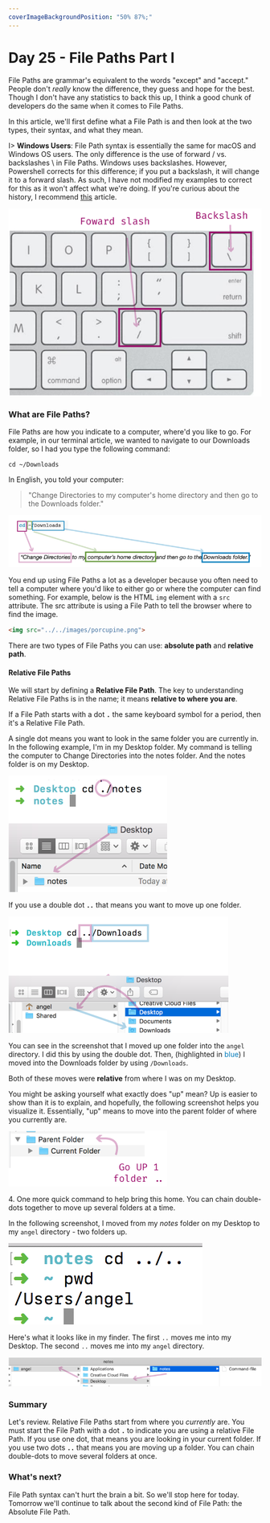 ```yaml
---
coverImageBackgroundPosition: "50% 87%;"
---
```


# Day 25 - File Paths Part I

File Paths are grammar's equivalent to the words "except" and "accept."  People don't _really_ know the difference, they guess and hope for the best.  Though I don't have any statistics to back this up, I think a good chunk of developers do the same when it comes to File Paths.

In this article, we'll first define what a File Path is and then look at the two types, their syntax, and what they mean.

I> **Windows Users**: File Path syntax is essentially the same for macOS and Windows OS users. The only difference is the use of forward / vs. backslashes \ in File Paths.  Windows uses backslashes. However, Powershell corrects for this difference; if you put a backslash, it will change it to a forward slash. As such, I have not modified my examples to correct for this as it won't affect what we're doing. If you're curious about the history, I recommend [this](https://www.howtogeek.com/181774/why-windows-uses-backslashes-and-everything-else-uses-forward-slashes/) article.

![](public/assets/back-forward.png)


### What are File Paths?

File Paths are how you indicate to a computer, where'd you like to go.  For example, in our terminal article, we wanted to navigate to our Downloads folder, so I had you type the following command:

```
cd ~/Downloads
```

In English, you told your computer:

>"Change Directories to my computer's home directory and then go to the Downloads folder."

![](public/assets/english.png)

You end up using File Paths a lot as a developer because you often need to tell a computer where you'd like to either go or where the computer can find something. For example, below is the HTML `img` element with a `src` attribute.  The src attribute is using a File Path to tell the browser where to find the image.

```html
<img src="../../images/porcupine.png">
```

There are two types of File Paths you can use: **absolute path** and **relative path**.

#### Relative File Paths

We will start by defining a **Relative File Path**. The key to understanding Relative File Paths is in the name; it means **relative to where you are**.

If a File Path starts with a dot **`.`** the same keyboard symbol for a period, then it's a Relative File Path.

A single dot means you want to look in the same folder you are currently in. In the following example, I'm in my Desktop folder.  My command is telling the computer to Change Directories into the notes folder.  And the notes folder is on my Desktop. 

![](public/assets/single-dot.png)

If you use a double dot **`..`** that means you want to move up one folder.

![](public/assets/double-dot.png)

You can see in the screenshot that I moved up one folder into the `angel` directory. I did this by using the double dot. Then, (highlighted in <span style="color:#007bbb">blue</span>) I moved into the Downloads folder by using `/Downloads`.

Both of these moves were **relative** from where I was on my Desktop.

You might be asking yourself what exactly does "up" mean? Up is easier to show than it is to explain, and hopefully, the following screenshot helps you visualize it. Essentially, "up" means to move into the parent folder of where you currently are.

![](public/assets/up-one-folder.png)

4\. One more quick command to help bring this home. You can chain double-dots together to move up several folders at a time.

In the following screenshot, I moved from my _notes_ folder on my Desktop to my `angel` directory - two folders up.

![](public/assets/move-two-folders-up.png)

Here's what it looks like in my finder. The first `..` moves me into my Desktop. The second `..` moves me into my `angel` directory.

![](public/assets/finder-double-dot-chain.png)

### Summary

Let's review. Relative File Paths start from where you _currently_ are. You must start the File Path with a dot **`.`** to indicate you are using a relative File Path. If you use one dot, that means you are looking in your current folder. If you use two dots **`..`** that means you are moving up a folder. You can chain double-dots to move several folders at once.

### What's next?

File Path syntax can't hurt the brain a bit.  So we'll stop here for today.  Tomorrow we'll continue to talk about the second kind of File Path: the Absolute File Path.